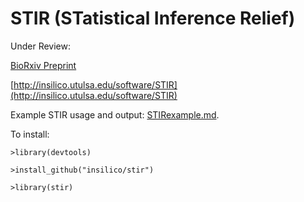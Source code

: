 # STIR (STatistical Inference Relief)

Under Review:

[BioRxiv Preprint](https://www.biorxiv.org/content/early/2018/06/30/359224)

[http://insilico.utulsa.edu/software/STIR](http://insilico.utulsa.edu/software/STIR)

Example STIR usage and output: [STIRexample.md](https://github.com/insilico/STIR/blob/master/STIRexample.md).

To install:

    >library(devtools)
    
    >install_github("insilico/stir")

    >library(stir)


